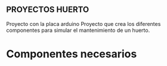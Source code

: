 ## PROYECTOS HUERTO
Proyecto con la placa arduino
Proyecto que crea los diferentes componentes para simular el mantenimiento de un huerto. 

# Componentes necesarios
